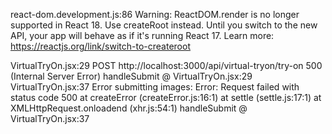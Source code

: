 react-dom.development.js:86 Warning: ReactDOM.render is no longer supported in React 18. Use createRoot instead. Until you switch to the new API, your app will behave as if it's running React 17. Learn more: https://reactjs.org/link/switch-to-createroot

VirtualTryOn.jsx:29
POST http://localhost:3000/api/virtual-tryon/try-on 500 (Internal Server Error)
handleSubmit	@	VirtualTryOn.jsx:29
VirtualTryOn.jsx:37 Error submitting images: Error: Request failed with status code 500
at createError (createError.js:16:1)
at settle (settle.js:17:1)
at XMLHttpRequest.onloadend (xhr.js:54:1)
handleSubmit	@	VirtualTryOn.jsx:37
